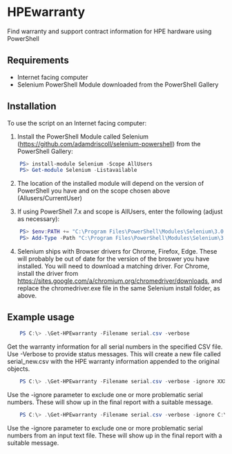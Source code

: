 # HPEwarranty
Find warranty and support contract information for HPE hardware using PowerShell

## Requirements

* Internet facing computer
* Selenium PowerShell Module downloaded from the PowerShell Gallery

## Installation

To use the script on an Internet facing computer:
1. Install the PowerShell Module called Selenium (https://github.com/adamdriscoll/selenium-powershell) from the PowerShell Gallery:
    
```powershell
    PS> install-module Selenium -Scope AllUsers
    PS> Get-module Selenium -Listavailable
```
    
2. The location of the installed module will depend on the version of PowerShell you have and on the scope chosen above (Allusers/CurrentUser)
    
3. If using PowerShell 7.x and scope is AllUsers, enter the following (adjust as necessary):
    
```powershell
    PS> $env:PATH += "C:\Program Files\PowerShell\Modules\Selenium\3.0.1\assemblies\"
    PS> Add-Type -Path "C:\Program Files\PowerShell\Modules\Selenium\3.0.1\assemblies\WebDriver.dll"
```

4. Selenium ships with Browser drivers for Chrome, Firefox, Edge. These will probably be out of date for the version of the broswer you have installed. You will need to download a matching driver. For Chrome, install the driver from  https://sites.google.com/a/chromium.org/chromedriver/downloads, and replace the chromedriver.exe file in the same Selenium install folder, as above.

## Example usage
```powershell
    PS C:\> .\Get-HPEwarranty -Filename serial.csv -verbose
```

Get the warranty information for all serial numbers in the specified CSV file. Use -Verbose to provide status messages. This will create a new file called serial_new.csv with the HPE warranty information appended to the original objects.
    
```powershell
    PS C:\> .\Get-HPEwarranty -Filename serial.csv -verbose -ignore XXX1111XXXX,YYY2222YYYY
```

Use the -ignore parameter to exclude one or more problematic serial numbers. These will show up in the final report with a suitable message.

```powershell
    PS C:\> .\Get-HPEwarranty -Filename serial.csv -verbose -ignore C:\Ignore.txt
```

Use the -ignore parameter to exclude one or more problematic serial numbers from an input text file. These will show up in the final report with a suitable message.
